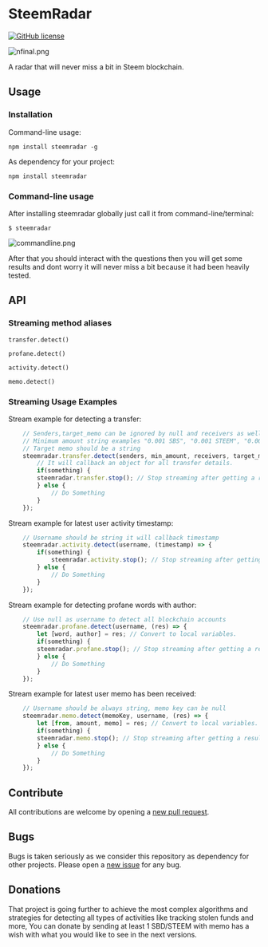 # SteemRadar
[![GitHub license](https://img.shields.io/github/license/gigatoride/steemradar.svg)](https://github.com/gigatoride/steemradar/blob/master/LICENSE)

![nfinal.png](https://cdn.steemitimages.com/DQmZj221JXHxdyVAy53dizf29BExu4K9c1CH12MTBsCzUYZ/nfinal.png)

A radar that will never miss a bit in Steem blockchain.

## Usage

### Installation

Command-line usage:

```
npm install steemradar -g
```

As dependency for your project:

```
npm install steemradar
```

### Command-line usage

After installing steemradar globally just call it from command-line/terminal:

```
$ steemradar
```

![commandline.png](https://cdn.steemitimages.com/DQmZTdZwPSjfqqrCJap4izYbjajnrFAcovQDZyoAgfc36qp/commandline.png)

After that you should interact with the questions then you will get some results and dont worry it will never miss a bit because it had been heavily tested.

## API

### Streaming method aliases

``transfer.detect()``

``profane.detect()``

``activity.detect()``

``memo.detect()``

### Streaming Usage Examples

Stream example for detecting a transfer:

```js
    // Senders,target_memo can be ignored by null and receivers as well.
    // Minimum amount string examples "0.001 SBS", "0.001 STEEM", "0.001 SBD|STEEM"
    // Target memo should be a string
    steemradar.transfer.detect(senders, min_amount, receivers, target_memo, (res) => {
        // It will callback an object for all transfer details.
        if(something) {
        steemradar.transfer.stop(); // Stop streaming after getting a result.
        } else {
            // Do Something
        }
    });

```

Stream example for latest user activity timestamp:

```js
    // Username should be string it will callback timestamp
    steemradar.activity.detect(username, (timestamp) => {
        if(something) {
            steemradar.activity.stop(); // Stop streaming after getting a result.
        } else {
            // Do Something
        }
    });
```

Stream example for detecting profane words with author:

```js
    // Use null as username to detect all blockchain accounts
    steemradar.profane.detect(username, (res) => {
        let [word, author] = res; // Convert to local variables.
        if(something) {
        steemradar.profane.stop(); // Stop streaming after getting a result.
        } else {
            // Do Something
        }
    });
```

Stream example for latest user memo has been received:

```js
    // Username should be always string, memo key can be null
    steemradar.memo.detect(memoKey, username, (res) => {
        let [from, amount, memo] = res; // Convert to local variables.
        if(something) {
        steemradar.memo.stop(); // Stop streaming after getting a result.
        } else {
            // Do Something
        }
    });
```

## Contribute

All contributions are welcome by opening a [new pull request](https://github.com/gigatoride/steemradar/pulls).

## Bugs

Bugs is taken seriously as we consider this repository as dependency for other projects. Please open a [new issue](https://github.com/gigatoride/steemradar/issues/new) for any bug.

## Donations

That project is going further to achieve the most complex algorithms and strategies for detecting all types of activities like tracking stolen funds and more, You can donate by sending at least 1 SBD/STEEM with memo has a wish with what you would like to see in the next versions.